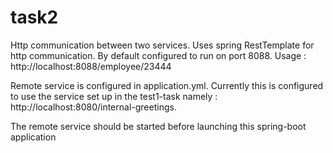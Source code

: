 # task2
Http communication between two services. Uses spring RestTemplate for http communication. By default configured to run on port 8088. Usage : http://localhost:8088/employee/23444

Remote service is configured in application.yml. Currently this is configured to use the service
set up in the test1-task namely : http://localhost:8080/internal-greetings.

The remote service should be started before launching this spring-boot application
